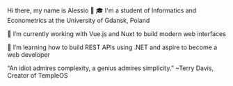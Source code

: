 Hi there, my name is Alessio 👋
:mortar_board: I'm a student of Informatics and Econometrics at the University of Gdansk, Poland

:office: I’m currently working with Vue.js and Nuxt to build modern web interfaces

:notebook: I’m learning how to build REST APIs using .NET and aspire to become a web developer


“An idiot admires complexity, a genius admires simplicity.” ~Terry Davis, Creator of TempleOS
